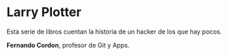 
# Larry Plotter

Esta serie de libros cuentan la historia de un hacker de los que hay pocos.

**Fernando Cordon**, profesor de Git y Apps.

